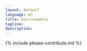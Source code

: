 ```yaml
---
layout: default
language: en
title: Environments
tagline:
description:
---
```


{% include please-contribute.md %}
